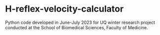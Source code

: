# H-reflex-velocity-calculator
Python code developed in June-July 2023 for UQ winter research project conducted at the School of Biomedical Sciences, Faculty of Medicine.
